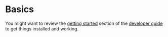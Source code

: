 # Basics

<div class="warning">
You might want to review the <a href="https://github.com/egonlang/egonlang/blob/main/DEVELOPMENT.md#getting-started">getting started</a> section of the <a href="https://github.com/egonlang/egonlang/blob/main/DEVELOPMENT.md">developer guide</a> to get things installed and working.
</div>
